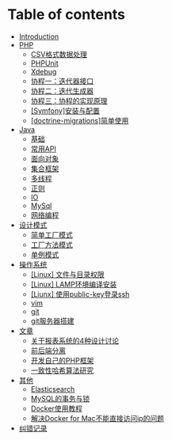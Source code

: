 # Table of contents

* [Introduction](README.md)
* [PHP](php/README.md)
  * [CSV格式数据处理](php/csv-ge-shi-shu-ju-chu-li.md)
  * [PHPUnit](php/phpunit.md)
  * [Xdebug](php/xdebug.md)
  * [协程一：迭代器接口](php/xie-cheng-yi-die-dai-qi-jie-kou.md)
  * [协程二：迭代生成器](php/xie-cheng-er-die-dai-sheng-cheng-qi.md)
  * [协程三：协程的实现原理](php/xie-cheng-san-xie-cheng-de-shi-xian-yuan-li.md)
  * [\[Symfony\]安装与配置](php/symfony-an-zhuang-yu-pei-zhi.md)
  * [\[doctrine-migrations\]简单使用](php/doctrinemigrations-jian-dan-shi-yong.md)
* [Java](java/README.md)
  * [基础](java/ji-chu.md)
  * [常用API](java/chang-yong-api.md)
  * [面向对象](java/mian-xiang-dui-xiang.md)
  * [集合框架](java/ji-he-kuang-jia.md)
  * [多线程](java/duo-xian-cheng.md)
  * [正则](java/zheng-ze.md)
  * [IO](java/io.md)
  * [MySql](java/mysql.md)
  * [网络编程](java/wang-luo-bian-cheng.md)
* [设计模式](she-ji-mo-shi/README.md)
  * [简单工厂模式](she-ji-mo-shi/jian-dan-gong-chang-mo-shi.md)
  * [工厂方法模式](she-ji-mo-shi/gong-chang-fang-fa-mo-shi.md)
  * [单例模式](she-ji-mo-shi/dan-li-mo-shi.md)
* [操作系统](cao-zuo-xi-tong/README.md)
  * [\[Linux\] 文件与目录权限](cao-zuo-xi-tong/linux-wen-jian-yu-mu-lu-quan-xian.md)
  * [\[Linux\] LAMP环境编译安装](cao-zuo-xi-tong/linux-lamp-huan-jing-bian-yi-an-zhuang.md)
  * [\[Liunx\] 使用public-key登录ssh](cao-zuo-xi-tong/liunx-shi-yong-publickey-deng-lu-ssh.md)
  * [vim](cao-zuo-xi-tong/vim.md)
  * [git](cao-zuo-xi-tong/git.md)
  * [git服务器搭建](cao-zuo-xi-tong/git-fu-wu-qi-da-jian.md)
* [文章](wen-zhang/README.md)
  * [关于报表系统的4种设计讨论](wen-zhang/guan-yu-bao-biao-xi-tong-de-4-zhong-she-ji-tao-lun.md)
  * [前后端分离](wen-zhang/qian-hou-duan-fen-li.md)
  * [开发自己的PHP框架](wen-zhang/kai-fa-zi-ji-de-php-kuang-jia.md)
  * [一致性哈希算法研究](wen-zhang/yi-zhi-xing-ha-xi-suan-fa-yan-jiu.md)
* [其他](qi-ta/README.md)
  * [Elasticsearch](qi-ta/elasticsearch.md)
  * [MySQL的事务与锁](qi-ta/mysql-de-shi-wu-yu-suo.md)
  * [Docker使用教程](qi-ta/docker-shi-yong-jiao-cheng.md)
  * [解决Docker for Mac不能直接访问ip的问题](qi-ta/jie-jue-docker-for-mac-bu-neng-zhi-jie-fang-wen-ip-de-wen-ti.md)
* [纠错记录](jiu-cuo-ji-lu.md)

